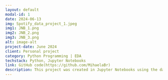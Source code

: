 ```yaml
---
layout: default
modal-id: 1
date: 2024-06-13
img: Spotify_data_project_1.jpeg
img1: JNB_1.png
img2: JNB_2.png
img3: JNB_3.png
alt: image-alt
project-date: June 2024
client: Personal project
category: Python Programming | EDA
techstack: Python, Jupyter Notebooks
link: GitHub code(https://github.com/MihaelaBr)
description: This project was created in Jupyter Notebooks using the data from my personal Spotify account. Data was provided by Spotify after an official request. The base for the Exploratory Data Analysis was a Women in Data Science Workshop on using Jupyter Notebooks for data analysis and visualisations. 
---
```

